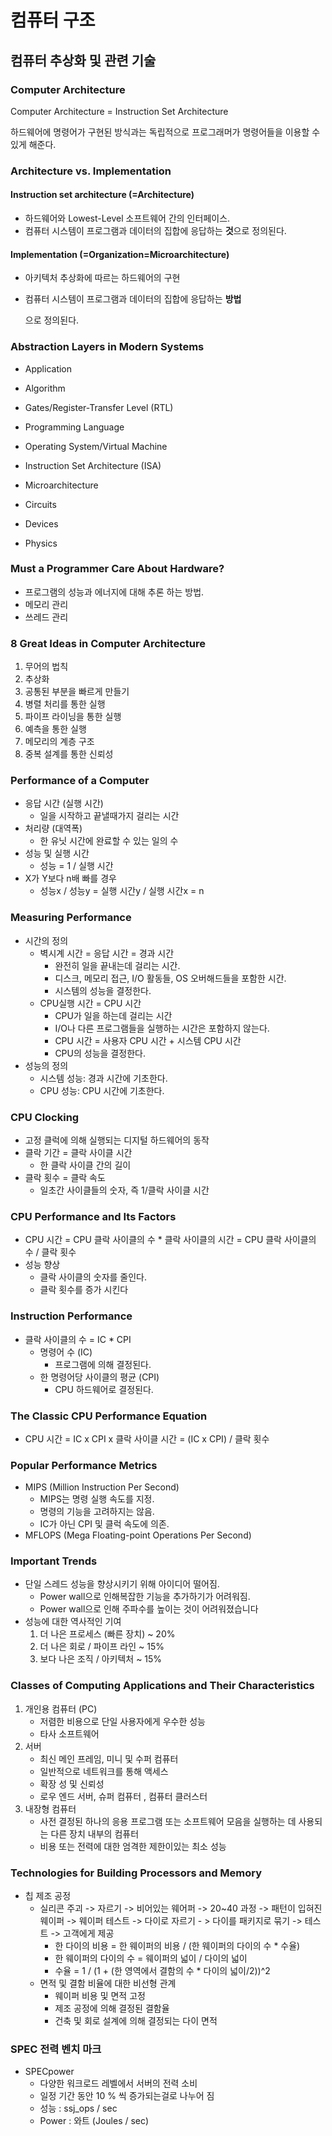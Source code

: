 # 컴퓨터 구조

## 컴퓨터 추상화 및 관련 기술

### Computer Architecture

Computer Architecture =  Instruction Set Architecture

하드웨어에 명령어가 구현된 방식과는 독립적으로 프로그래머가 명령어들을 이용할 수 있게 해준다. 

### Architecture vs. Implementation

#### Instruction set architecture (=Architecture)

- 하드웨어와 Lowest-Level 소프트웨어 간의 인터페이스.
- 컴퓨터 시스템이 프로그램과 데이터의 집합에 응답하는 **것**으로 정의된다.

#### Implementation (=Organization=Microarchitecture) 

- 아키텍처 추상화에 따르는 하드웨어의 구현

- 컴퓨터 시스템이 프로그램과 데이터의 집합에 응답하는 **방법**

  으로 정의된다.

### Abstraction Layers in Modern Systems

- Application

- Algorithm

- Gates/Register-Transfer Level (RTL)

- Programming Language

- Operating System/Virtual Machine 

- Instruction Set Architecture (ISA)

- Microarchitecture

- Circuits

- Devices

- Physics

### Must a Programmer Care About Hardware?

- 프로그램의 성능과 에너지에 대해 추론 하는 방법.
- 메모리 관리
- 쓰레드 관리

### 8 Great Ideas in Computer Architecture

1. 무어의 법칙
2. 추상화
3. 공통된 부분을 빠르게 만들기
4. 병렬 처리를 통한 실행
5. 파이프 라이닝을 통한 실행
6. 예측을 통한 실행
7. 메모리의 계층 구조
8. 중복 설계를 통한 신뢰성

### Performance of a Computer

- 응답 시간 (실행 시간)
  - 일을 시작하고 끝낼때가지 걸리는 시간
- 처리량 (대역폭)
  - 한 유닛 시간에 완료할 수 있는 일의 수
- 성능 및 실행 시간
  - 성능 = 1 / 실행 시간 
- X가 Y보다 n배 빠를 경우
  - 성능x / 성능y = 실행 시간y / 실행 시간x = n

### Measuring Performance

- 시간의 정의
  - 벽시계 시간 = 응답 시간 = 경과 시간
    - 완전히 일을 끝내는데 걸리는 시간.
    - 디스크, 메모리 접근, I/O 활동들, OS 오버해드들을 포함한 시간.
    - 시스템의 성능을 결정한다.
  - CPU실행 시간 = CPU 시간
    - CPU가 일을 하는데 걸리는 시간
    - I/O나 다른 프로그램들을 실행하는 시간은 포함하지 않는다.
    - CPU 시간 = 사용자 CPU 시간 + 시스템 CPU 시간
    - CPU의 성능을 결정한다.
- 성능의 정의
  - 시스템 성능: 경과 시간에 기초한다.
  - CPU 성능: CPU 시간에 기초한다.

### CPU Clocking

- 고정 클럭에 의해 실행되는 디지털 하드웨어의 동작
- 클락 기간 = 클락 사이클 시간
  - 한 클락 사이클 간의 길이
- 클락 횟수 = 클락 속도
  - 일초간 사이클들의 숫자, 즉 1/클락 사이클 시간

### CPU Performance and Its Factors

- CPU 시간 = CPU 클락 사이클의 수 * 클락 사이클의 시간 = CPU 클락 사이클의 수 / 클락 횟수
- 성능 향상
  - 클락 사이클의 숫자를 줄인다.
  - 클락 횟수를 증가 시킨다

### Instruction Performance

- 클락 사이클의 수 = IC * CPI
  - 명령어 수 (IC)
    - 프로그램에 의해 결정된다.
  - 한 명령어당 사이클의 평균 (CPI)
    - CPU 하드웨어로 결정된다.

### The Classic CPU Performance Equation

- CPU 시간 = IC x CPI x 클락 사이클 시간 = (IC x CPI) / 클락 횟수

### Popular Performance Metrics

- MIPS (Million Instruction Per Second)
  - MIPS는 명령 실행 속도를 지정. 
  - 명령의 기능을 고려하지는 않음. 
  - IC가 아닌 CPI 및 클럭 속도에 의존.
- MFLOPS (Mega Floating-point Operations Per Second)

### Important Trends

- 단일 스레드 성능을 향상시키기 위해 아이디어 떨어짐. 
  - Power wall으로 인해복잡한 기능을 추가하기가 어려워짐.
  - Power wall으로 인해 주파수를 높이는 것이 어려워졌습니다
- 성능에 대한 역사적인 기여
  1. 더 나은 프로세스 (빠른 장치) ~ 20%
  2. 더 나은 회로 / 파이프 라인 ~ 15%
  3. 보다 나은 조직 / 아키텍처 ~ 15%

### Classes of Computing Applications and Their Characteristics 

1. 개인용 컴퓨터 (PC) 
   - 저렴한 비용으로 단일 사용자에게 우수한 성능 
   - 타사 소프트웨어 
2. 서버 
   - 최신 메인 프레임, 미니 및 수퍼 컴퓨터
   - 일반적으로 네트워크를 통해 액세스
   - 확장 성 및 신뢰성
   - 로우 엔드 서버, 슈퍼 컴퓨터 , 컴퓨터 클러스터
3. 내장형 컴퓨터
   - 사전 결정된 하나의 응용 프로그램 또는 소프트웨어 모음을 실행하는 데 사용되는 다른 장치 내부의 컴퓨터
   - 비용 또는 전력에 대한 엄격한 제한이있는 최소 성능

### Technologies for Building Processors and Memory 

- 칩 제조 공정
  - 실리콘 주괴 -> 자르기 -> 비어있는 웨어퍼 -> 20~40 과정 -> 패턴이 입혀진 웨이퍼 -> 웨이퍼 테스트 -> 다이로 자르기 - > 다이를 패키지로 묶기 -> 테스트 -> 고객에게 제공
    - 한 다이의 비용 = 한 웨이퍼의 비용 / (한 웨이퍼의 다이의 수 *  수율)
    - 한 웨이퍼의 다이의 수 = 웨이퍼의 넓이 / 다이의 넓이
    - 수율 = 1 / (1 + (한 영역에서 결함의 수 * 다이의 넓이/2))^2
  - 면적 및 결함 비율에 대한 비선형 관계
    - 웨이퍼 비용 및 면적 고정
    - 제조 공정에 의해 결정된 결함율
    - 건축 및 회로 설계에 의해 결정되는 다이 면적

### SPEC 전력 벤치 마크

- SPECpower
  - 다양한 워크로드 레벨에서 서버의 전력 소비
  - 일정 기간 동안 10 % 씩 증가되는걸로 나누어 짐
  - 성능 : ssj_ops / sec
  - Power : 와트 (Joules / sec)

